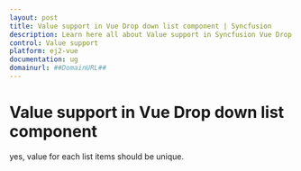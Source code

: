 ```yaml
---
layout: post
title: Value support in Vue Drop down list component | Syncfusion
description: Learn here all about Value support in Syncfusion Vue Drop down list component of Syncfusion Essential JS 2 and more.
control: Value support 
platform: ej2-vue
documentation: ug
domainurl: ##DomainURL##
---
```


# Value support in Vue Drop down list component

yes, value for each list items should be unique.